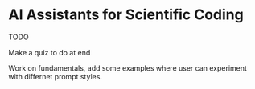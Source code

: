 # AI Assistants for Scientific Coding

TODO

Make a quiz to do at end

Work on fundamentals, add some examples where user can experiment with differnet prompt styles. 

